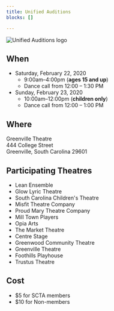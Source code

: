 ```yaml
---
title: Unified Auditions
blocks: []

---
```

![Unified Auditions logo](/uploads/Logo-Unified.png)

## When

* Saturday, February 22, 2020
  * 9:00am–4:00pm (**ages 15 and up**)
  * Dance call from 12:00 – 1:30 PM
* Sunday, February 23, 2020
  * 10:00am–12:00pm (**children only**)
  * Dance call from 12:00 – 1:00 PM

## Where

Greenville Theatre  
444 College Street  
Greenville, South Carolina 29601

## Participating Theatres

* Lean Ensemble
* Glow Lyric Theatre
* South Carolina Children's Theatre
* Misfit Theatre Company
* Proud Mary Theatre Company
* Mill Town Players
* Opia Arts
* The Market Theatre
* Centre Stage
* Greenwood Community Theatre
* Greenville Theatre
* Foothills Playhouse
* Trustus Theatre

## Cost

* $5 for SCTA members
* $10 for Non-members